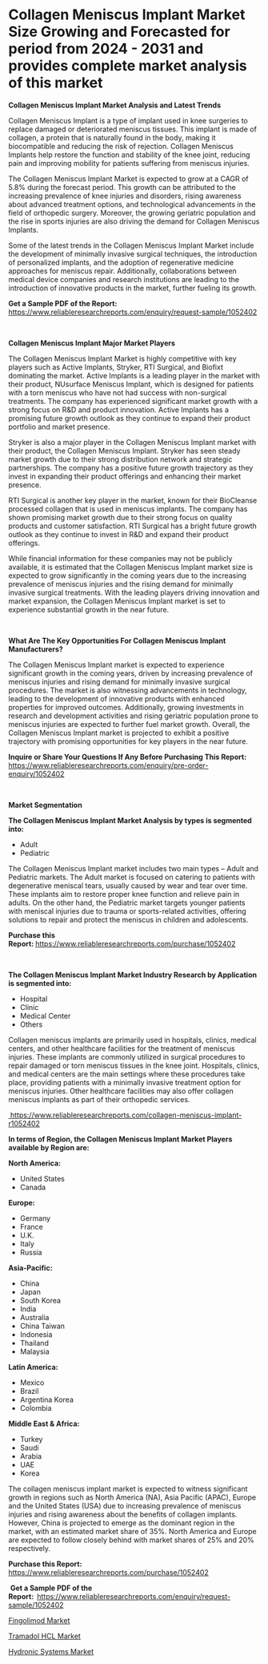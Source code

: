 <p><h1>Collagen Meniscus Implant Market Size Growing and Forecasted for period from 2024 - 2031 and provides complete market analysis of this market</h1></p><p><strong>Collagen Meniscus Implant Market Analysis and Latest Trends</strong></p>
<p><p>Collagen Meniscus Implant is a type of implant used in knee surgeries to replace damaged or deteriorated meniscus tissues. This implant is made of collagen, a protein that is naturally found in the body, making it biocompatible and reducing the risk of rejection. Collagen Meniscus Implants help restore the function and stability of the knee joint, reducing pain and improving mobility for patients suffering from meniscus injuries.</p><p>The Collagen Meniscus Implant Market is expected to grow at a CAGR of 5.8% during the forecast period. This growth can be attributed to the increasing prevalence of knee injuries and disorders, rising awareness about advanced treatment options, and technological advancements in the field of orthopedic surgery. Moreover, the growing geriatric population and the rise in sports injuries are also driving the demand for Collagen Meniscus Implants.</p><p>Some of the latest trends in the Collagen Meniscus Implant Market include the development of minimally invasive surgical techniques, the introduction of personalized implants, and the adoption of regenerative medicine approaches for meniscus repair. Additionally, collaborations between medical device companies and research institutions are leading to the introduction of innovative products in the market, further fueling its growth.</p></p>
<p><strong>Get a Sample PDF of the Report:&nbsp;</strong> <a href="https://www.reliableresearchreports.com/enquiry/request-sample/1052402">https://www.reliableresearchreports.com/enquiry/request-sample/1052402</a></p>
<p>&nbsp;</p>
<p><strong>Collagen Meniscus Implant Major Market Players</strong></p>
<p><p>The Collagen Meniscus Implant Market is highly competitive with key players such as Active Implants, Stryker, RTI Surgical, and Biofixt dominating the market. Active Implants is a leading player in the market with their product, NUsurface Meniscus Implant, which is designed for patients with a torn meniscus who have not had success with non-surgical treatments. The company has experienced significant market growth with a strong focus on R&D and product innovation. Active Implants has a promising future growth outlook as they continue to expand their product portfolio and market presence.</p><p>Stryker is also a major player in the Collagen Meniscus Implant market with their product, the Collagen Meniscus Implant. Stryker has seen steady market growth due to their strong distribution network and strategic partnerships. The company has a positive future growth trajectory as they invest in expanding their product offerings and enhancing their market presence.</p><p>RTI Surgical is another key player in the market, known for their BioCleanse processed collagen that is used in meniscus implants. The company has shown promising market growth due to their strong focus on quality products and customer satisfaction. RTI Surgical has a bright future growth outlook as they continue to invest in R&D and expand their product offerings.</p><p>While financial information for these companies may not be publicly available, it is estimated that the Collagen Meniscus Implant market size is expected to grow significantly in the coming years due to the increasing prevalence of meniscus injuries and the rising demand for minimally invasive surgical treatments. With the leading players driving innovation and market expansion, the Collagen Meniscus Implant market is set to experience substantial growth in the near future.</p></p>
<p>&nbsp;</p>
<p><strong>What Are The Key Opportunities For Collagen Meniscus Implant Manufacturers?</strong></p>
<p><p>The Collagen Meniscus Implant market is expected to experience significant growth in the coming years, driven by increasing prevalence of meniscus injuries and rising demand for minimally invasive surgical procedures. The market is also witnessing advancements in technology, leading to the development of innovative products with enhanced properties for improved outcomes. Additionally, growing investments in research and development activities and rising geriatric population prone to meniscus injuries are expected to further fuel market growth. Overall, the Collagen Meniscus Implant market is projected to exhibit a positive trajectory with promising opportunities for key players in the near future.</p></p>
<p><strong>Inquire or Share Your Questions If Any Before Purchasing This Report:</strong> <a href="https://www.reliableresearchreports.com/enquiry/pre-order-enquiry/1052402">https://www.reliableresearchreports.com/enquiry/pre-order-enquiry/1052402</a></p>
<p>&nbsp;</p>
<p><strong>Market Segmentation</strong></p>
<p><strong>The Collagen Meniscus Implant Market Analysis by types is segmented into:</strong></p>
<p><ul><li>Adult</li><li>Pediatric</li></ul></p>
<p><p>The Collagen Meniscus Implant market includes two main types – Adult and Pediatric markets. The Adult market is focused on catering to patients with degenerative meniscal tears, usually caused by wear and tear over time. These implants aim to restore proper knee function and relieve pain in adults. On the other hand, the Pediatric market targets younger patients with meniscal injuries due to trauma or sports-related activities, offering solutions to repair and protect the meniscus in children and adolescents.</p></p>
<p><strong>Purchase this Report:&nbsp;</strong><a href="https://www.reliableresearchreports.com/purchase/1052402">https://www.reliableresearchreports.com/purchase/1052402</a></p>
<p>&nbsp;</p>
<p><strong>The Collagen Meniscus Implant Market Industry Research by Application is segmented into:</strong></p>
<p><ul><li>Hospital</li><li>Clinic</li><li>Medical Center</li><li>Others</li></ul></p>
<p><p>Collagen meniscus implants are primarily used in hospitals, clinics, medical centers, and other healthcare facilities for the treatment of meniscus injuries. These implants are commonly utilized in surgical procedures to repair damaged or torn meniscus tissues in the knee joint. Hospitals, clinics, and medical centers are the main settings where these procedures take place, providing patients with a minimally invasive treatment option for meniscus injuries. Other healthcare facilities may also offer collagen meniscus implants as part of their orthopedic services.</p></p>
<p><a href="https://www.reliableresearchreports.com/collagen-meniscus-implant-r1052402">&nbsp;https://www.reliableresearchreports.com/collagen-meniscus-implant-r1052402</a></p>
<p><strong>In terms of Region, the Collagen Meniscus Implant Market Players available by Region are:</strong></p>
<p>
    <p> <strong> North America: </strong>
        <ul>
            <li>United States</li>
            <li>Canada</li>
        </ul>
        </p> 
    <p> <strong> Europe: </strong>
        <ul>
            <li>Germany</li>
            <li>France</li>
            <li>U.K.</li>
            <li>Italy</li>
            <li>Russia</li>
        </ul>
        </p> 
    <p> <strong> Asia-Pacific: </strong>
        <ul>
            <li>China</li>
            <li>Japan</li>
            <li>South Korea</li>
            <li>India</li>
            <li>Australia</li>
            <li>China Taiwan</li>
            <li>Indonesia</li>
            <li>Thailand</li>
            <li>Malaysia</li>
        </ul>
        </p> 
    <p> <strong> Latin America: </strong>
        <ul>
            <li>Mexico</li>
            <li>Brazil</li>
            <li>Argentina Korea</li>
            <li>Colombia</li>
        </ul>
        </p> 
    <p> <strong> Middle East & Africa: </strong>
        <ul>
            <li>Turkey</li>
            <li>Saudi</li>
            <li>Arabia</li>
            <li>UAE</li>
            <li>Korea</li>
        </ul>
    </p>
    </p>
<p><p>The collagen meniscus implant market is expected to witness significant growth in regions such as North America (NA), Asia Pacific (APAC), Europe and the United States (USA) due to increasing prevalence of meniscus injuries and rising awareness about the benefits of collagen implants. However, China is projected to emerge as the dominant region in the market, with an estimated market share of 35%. North America and Europe are expected to follow closely behind with market shares of 25% and 20% respectively.</p></p>
<p><strong>Purchase this Report: </strong><a href="https://www.reliableresearchreports.com/purchase/1052402">https://www.reliableresearchreports.com/purchase/1052402</a></p>
<p>&nbsp;<strong>Get a Sample PDF of the Report:&nbsp;&nbsp;</strong><a href="https://www.reliableresearchreports.com/enquiry/request-sample/1052402">https://www.reliableresearchreports.com/enquiry/request-sample/1052402</a></p>
<p><strong></strong></p>
<p><p><a href="https://github.com/marthawweekle/Market-Research-Report-List-1/blob/main/fingolimod-market.md">Fingolimod Market</a></p><p><a href="https://github.com/SheilaBruen2023/Market-Research-Report-List-1/blob/main/tramadol-hcl-market.md">Tramadol HCL Market</a></p><p><a href="https://www.linkedin.com/pulse/hydronic-systems-market-report-reveals-latest-trends-growth-yyqyf">Hydronic Systems Market</a></p></p>